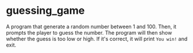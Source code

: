 # guessing_game

A program that generate a random number between 1 and 100. Then, it prompts the player to guess the number. The program will then show whether the guess is too low or high. If it's correct, it will print `You win!` and exit.
